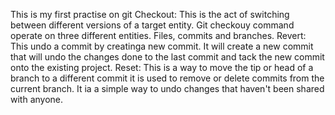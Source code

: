 This is my first practise on git
Checkout: This is the act of switching between different versions
of a target entity. Git checkouy command operate on three different
entities. Files, commits and branches.
Revert: This undo a commit by creatinga new commit. It will create 
a new commit that will undo the changes done to the last commit and tack 
the new commit onto the existing project.
Reset: This is a way to move the tip or head of a branch to a different 
commit it is used to remove or delete commits from the current branch. It
ia a simple way to undo changes that haven't been shared with anyone.